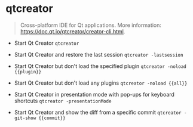 # qtcreator
> Cross-platform IDE for Qt applications.
> More information: <https://doc.qt.io/qtcreator/creator-cli.html>.

- Start Qt Creator
`qtcreator`

- Start Qt Creator and restore the last session
`qtcreator -lastsession`

- Start Qt Creator but don't load the specified plugin
`qtcreator -noload {{plugin}}`

- Start Qt Creator but don't load any plugins
`qtcreator -noload {{all}}`

- Start Qt Creator in presentation mode with pop-ups for keyboard shortcuts
`qtcreator -presentationMode`

- Start Qt Creator and show the diff from a specific commit
`qtcreator -git-show {{commit}}`
